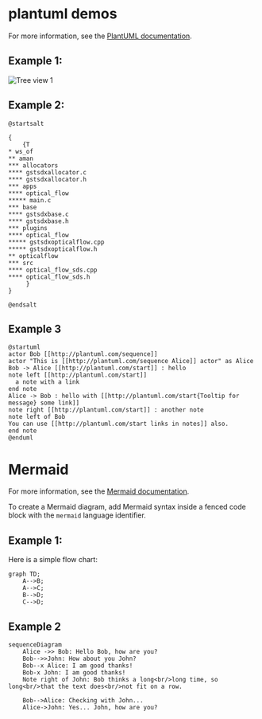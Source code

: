 # plantuml demos
For more information, see the [PlantUML documentation](https://crashedmind.github.io/PlantUMLHitchhikersGuide).
## Example 1:

![Tree view 1](http://www.plantuml.com/plantuml/proxy?cache=no&src=https://raw.github.com/amantalwar04/hello-world/master/images/testother.iuml)


## Example 2:

```plantuml
@startsalt

{
    {T
* ws_of
** aman
*** allocators
**** gstsdxallocator.c
**** gstsdxallocator.h
*** apps
**** optical_flow
***** main.c
*** base
**** gstsdxbase.c
**** gstsdxbase.h
*** plugins
**** optical_flow
***** gstsdxopticalflow.cpp
***** gstsdxopticalflow.h
** opticalflow
*** src
**** optical_flow_sds.cpp
**** optical_flow_sds.h    
     }
}

@endsalt

```
## Example 3

```plantuml
@startuml
actor Bob [[http://plantuml.com/sequence]]
actor "This is [[http://plantuml.com/sequence Alice]] actor" as Alice
Bob -> Alice [[http://plantuml.com/start]] : hello
note left [[http://plantuml.com/start]]
  a note with a link
end note
Alice -> Bob : hello with [[http://plantuml.com/start{Tooltip for message} some link]]
note right [[http://plantuml.com/start]] : another note
note left of Bob
You can use [[http://plantuml.com/start links in notes]] also.
end note
@enduml
```

# Mermaid
For more information, see the [Mermaid documentation](https://mermaid-js.github.io/mermaid/#/).

To create a Mermaid diagram, add Mermaid syntax inside a fenced code block with the `mermaid` language identifier.

## Example 1:

Here is a simple flow chart:

```mermaid
graph TD;
    A-->B;
    A-->C;
    B-->D;
    C-->D;
```

## Example 2


```mermaid
sequenceDiagram
    Alice ->> Bob: Hello Bob, how are you?
    Bob-->>John: How about you John?
    Bob--x Alice: I am good thanks!
    Bob-x John: I am good thanks!
    Note right of John: Bob thinks a long<br/>long time, so long<br/>that the text does<br/>not fit on a row.

    Bob-->Alice: Checking with John...
    Alice->John: Yes... John, how are you?
```    
    
    
